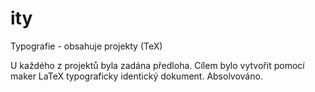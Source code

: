 # ity
Typografie - obsahuje projekty (TeX)

U každého z projektů byla zadána předloha. Cílem bylo vytvořit pomocí maker LaTeX typograficky identický dokument. Absolvováno. 
